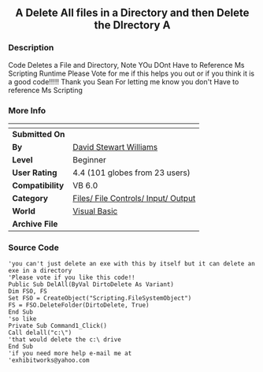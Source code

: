 ﻿<div align="center">

## A Delete All files in a Directory and then Delete the DIrectory A


</div>

### Description

Code Deletes a File and Directory, Note YOu DOnt Have to Reference Ms Scripting Runtime Please Vote for me if this helps you out or if you think it is a good code!!!!! Thank you Sean For letting me know you don't Have to reference Ms Scripting
 
### More Info
 


<span>             |<span>
---                |---
**Submitted On**   |
**By**             |[David Stewart Williams](https://github.com/Planet-Source-Code/PSCIndex/blob/master/ByAuthor/david-stewart-williams.md)
**Level**          |Beginner
**User Rating**    |4.4 (101 globes from 23 users)
**Compatibility**  |VB 6\.0
**Category**       |[Files/ File Controls/ Input/ Output](https://github.com/Planet-Source-Code/PSCIndex/blob/master/ByCategory/files-file-controls-input-output__1-3.md)
**World**          |[Visual Basic](https://github.com/Planet-Source-Code/PSCIndex/blob/master/ByWorld/visual-basic.md)
**Archive File**   |[](https://github.com/Planet-Source-Code/david-stewart-williams-a-delete-all-files-in-a-directory-and-then-delete-the-directory-a__1-32208/archive/master.zip)





### Source Code

```
'you can't just delete an exe with this by itself but it can delete an exe in a directory
'Please vote if you like this code!!
Public Sub DelAll(ByVal DirtoDelete As Variant)
Dim FSO, FS
Set FSO = CreateObject("Scripting.FileSystemObject")
FS = FSO.DeleteFolder(DirtoDelete, True)
End Sub
'so like
Private Sub Command1_Click()
Call delall("c:\")
'that would delete the c:\ drive
End Sub
'if you need more help e-mail me at
'exhibitworks@yahoo.com
```

